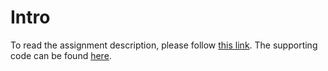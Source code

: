 # Intro

To read the assignment description, please follow [this link](https://projetos.imd.ufrn.br/CG_DIM0451/prj01).
The supporting code can be found [here](https://projetos.imd.ufrn.br/CG_DIM0451/rt3-supporting-code).
